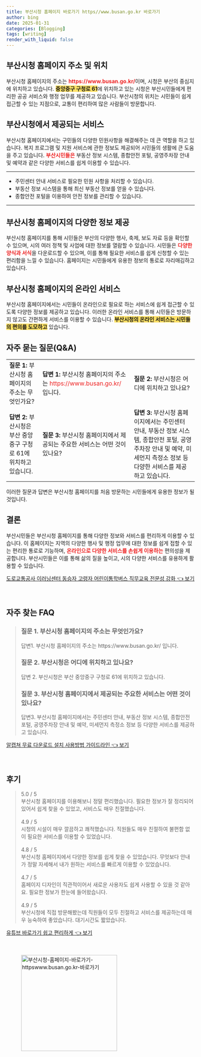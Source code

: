 ```yaml
---
title: 부산시청 홈페이지 바로가기 https//www.busan.go.kr 바로가기
author: bing
date: 2025-01-31
categories: [Blogging]
tags: [writing]
render_with_liquid: false
---
```



<h2 id='부산시청 홈페이지 주소 및 위치'>부산시청 홈페이지 주소 및 위치</h2>

<p>부산시청 홈페이지의 주소는 <b><span style="color: #ee2323;">https://www.busan.go.kr/</span></b>이며, 시청은 부산의 중심지에 위치하고 있습니다. <b><span style="background-color: #ffe066;">중앙중구 구청로 61</span></b>에 위치하고 있는 시청은 부산시민들에게 편리한 공공 서비스와 행정 업무를 제공하고 있습니다. 부산시청의 위치는 시민들이 쉽게 접근할 수 있는 지점으로, 교통이 편리하여 많은 사람들이 방문합니다.</p>

<h2 id='부산시청에서 제공되는 서비스'>부산시청에서 제공되는 서비스</h2>

<p>부산시청 홈페이지에서는 구민들의 다양한 민원사항을 해결해주는 데 큰 역할을 하고 있습니다. 복지 프로그램 및 지원 서비스에 관한 정보도 제공되어 시민들의 생활에 큰 도움을 주고 있습니다. <b><span style="color: #ee2323;">부산시민들은</span></b> 부동산 정보 시스템, 종합안전 포털, 공영주차장 안내 및 예약과 같은 다양한 서비스를 쉽게 이용할 수 있습니다.</p>

<hr />

<ul>
    <li>주민센터 안내 서비스로 필요한 민원 사항을 처리할 수 있습니다.</li>
    <li>부동산 정보 시스템을 통해 최신 부동산 정보를 얻을 수 있습니다.</li>
    <li>종합안전 포털을 이용하여 안전 정보를 관리할 수 있습니다.</li>
</ul>

<hr />

<h2 id='부산시청 홈페이지의 다양한 정보 제공'>부산시청 홈페이지의 다양한 정보 제공</h2>

<p>부산시청 홈페이지를 통해 시민들은 부산의 다양한 행사, 축제, 보도 자료 등을 확인할 수 있으며, 시의 여러 정책 및 사업에 대한 정보를 열람할 수 있습니다. 시민들은 <b><span style="color: #ee2323;">다양한 양식과 서식</span></b>을 다운로드할 수 있으며, 이를 통해 필요한 서비스를 쉽게 신청할 수 있는 편리함을 느낄 수 있습니다. 홈페이지는 시민들에게 유용한 정보의 통로로 자리매김하고 있습니다.</p>

<h2 id='부산시청 홈페이지의 온라인 서비스'>부산시청 홈페이지의 온라인 서비스</h2>

<p>부산시청 홈페이지에서는 시민들이 온라인으로 필요로 하는 서비스에 쉽게 접근할 수 있도록 다양한 정보를 제공하고 있습니다. 이러한 온라인 서비스를 통해 시민들은 방문하지 않고도 간편하게 서비스를 이용할 수 있습니다. <b><span style="background-color: #ffe066;">부산시청의 온라인 서비스는 시민들의 편의를 도모하고</span></b> 있습니다.</p>

<h2 id='자주 묻는 질문(Q&A)'>자주 묻는 질문(Q&A)</h2>

<table>
    <tr>
        <td><b>질문 1:</b> 부산시청 홈페이지의 주소는 무엇인가요?</td>
        <td><b>답변 1:</b> 부산시청 홈페이지의 주소는 <span style="color: #ee2323;">https://www.busan.go.kr/</span> 입니다.</td>
        <td><b>질문 2:</b> 부산시청은 어디에 위치하고 있나요?</td>
    </tr>
    <tr>
        <td><b>답변 2:</b> 부산시청은 부산 중앙중구 구청로 61에 위치하고 있습니다.</td>
        <td><b>질문 3:</b> 부산시청 홈페이지에서 제공되는 주요한 서비스는 어떤 것이 있나요?</td>
        <td><b>답변 3:</b> 부산시청 홈페이지에서는 주민센터 안내, 부동산 정보 시스템, 종합안전 포털, 공영주차장 안내 및 예약, 미세먼지 측정소 정보 등 다양한 서비스를 제공하고 있습니다.</td>
    </tr>
</table>

<p>이러한 질문과 답변은 부산시청 홈페이지를 처음 방문하는 시민들에게 유용한 정보가 될 것입니다.</p>

<h2 id='결론'>결론</h2>

<p>부산시민들은 부산시청 홈페이지를 통해 다양한 정보와 서비스를 편리하게 이용할 수 있습니다. 이 홈페이지는 지역의 다양한 행사 및 행정 업무에 대한 정보를 쉽게 접할 수 있는 편리한 통로로 기능하며, <b><span style="color: #ee2323;">온라인으로 다양한 서비스를 손쉽게 이용하는</span></b> 편의성을 제공합니다. 부산시민들은 이를 통해 삶의 질을 높이고, 시의 다양한 서비스를 유용하게 활용할 수 있습니다.</p>


<p><a class="click-button" title="도로교통공사 이러닝센터 동승자 고령자 어린이통학버스 직무교육 전문성 강화" href="https://yellowplanner.github.io/posts/%EB%8F%84%EB%A1%9C%EA%B5%90%ED%86%B5%EA%B3%B5%EC%82%AC-%EC%9D%B4%EB%9F%AC%EB%8B%9D%EC%84%BC%ED%84%B0-%EB%8F%99%EC%8A%B9%EC%9E%90-%EA%B3%A0%EB%A0%B9%EC%9E%90-%EC%96%B4%EB%A6%B0%EC%9D%B4%ED%86%B5%ED%95%99%EB%B2%84%EC%8A%A4-%EC%A7%81%EB%AC%B4%EA%B5%90%EC%9C%A1-%EC%A0%84%EB%AC%B8%EC%84%B1-%EA%B0%95%ED%99%94/" rel="dofollow">도로교통공사 이러닝센터 동승자 고령자 어린이통학버스 직무교육 전문성 강화 👈 보기</a></p><br>
<h2 id='자주_찾는_FAQ'>자주 찾는 FAQ</h2>
<div itemscope="" itemtype="https://schema.org/FAQPage"> 
<blockquote> 
<div itemscope="" itemprop="mainEntity" itemtype="https://schema.org/Question"> 
<h3 itemprop="name">질문 1. 부산시청 홈페이지의 주소는 무엇인가요?</h3> 
<div itemscope="" itemprop="acceptedAnswer" itemtype="https://schema.org/Answer"> 
<span itemprop="text"> 
<p>답변1. 부산시청 홈페이지의 주소는 https://www.busan.go.kr/ 입니다.</p> 
</span> 
</div> 
</div> 
<div itemscope="" itemprop="mainEntity" itemtype="https://schema.org/Question"> 
<h3 itemprop="name">질문 2. 부산시청은 어디에 위치하고 있나요?</h3> 
<div itemscope="" itemprop="acceptedAnswer" itemtype="https://schema.org/Answer"> 
<span itemprop="text"> 
<p>답변 2. 부산시청은 부산 중앙중구 구청로 61에 위치하고 있습니다.</p> 
</span> 
</div> 
</div> 
<div itemscope="" itemprop="mainEntity" itemtype="https://schema.org/Question"> 
<h3 itemprop="name">질문 3. 부산시청 홈페이지에서 제공되는 주요한 서비스는 어떤 것이 있나요?</h3> 
<div itemscope="" itemprop="acceptedAnswer" itemtype="https://schema.org/Answer"> 
<span itemprop="text"> 
<p>답변3. 부산시청 홈페이지에서는 주민센터 안내, 부동산 정보 시스템, 종합안전 포털, 공영주차장 안내 및 예약, 미세먼지 측정소 정보 등 다양한 서비스를 제공하고 있습니다.</p> 
</span> 
</div> 
</div> 
</blockquote> 
</div>
<p><a class="click-button" title="알캡쳐 무료 다운로드 설치 사용방법 가이드라인" href="https://yellowplanner.github.io/posts/%EC%95%8C%EC%BA%A1%EC%B3%90-%EB%AC%B4%EB%A3%8C-%EB%8B%A4%EC%9A%B4%EB%A1%9C%EB%93%9C-%EC%84%A4%EC%B9%98-%EC%82%AC%EC%9A%A9%EB%B0%A9%EB%B2%95-%EA%B0%80%EC%9D%B4%EB%93%9C%EB%9D%BC%EC%9D%B8/" rel="dofollow">알캡쳐 무료 다운로드 설치 사용방법 가이드라인 👈 보기</a></p><br>
<h2 id='후기'>후기</h2>
<div itemscope itemtype="https://schema.org/Product">
  <blockquote>
  <div itemprop="review" itemscope itemtype="https://schema.org/Review">
      <div itemprop="reviewRating" itemscope itemtype="https://schema.org/Rating"> <span itemprop="ratingValue">5.0</span> / <span itemprop="bestRating">5</span> </div>
      <span itemprop="reviewBody">부산시청 홈페이지를 이용해보니 정말 편리했습니다. 필요한 정보가 잘 정리되어 있어서 쉽게 찾을 수 있었고, 서비스도 매우 친절했습니다.</span>
  </div>
  <br>
  <div itemprop="review" itemscope itemtype="https://schema.org/Review">
      <div itemprop="reviewRating" itemscope itemtype="https://schema.org/Rating"> <span itemprop="ratingValue">4.9</span> / <span itemprop="bestRating">5</span> </div>
      <span itemprop="reviewBody">시청의 시설이 매우 깔끔하고 쾌적했습니다. 직원들도 매우 친절하여 불편함 없이 필요한 서비스를 이용할 수 있었습니다.</span>
  </div>
  <br>
  <div itemprop="review" itemscope itemtype="https://schema.org/Review">
      <div itemprop="reviewRating" itemscope itemtype="https://schema.org/Rating"> <span itemprop="ratingValue">4.8</span> / <span itemprop="bestRating">5</span> </div>
      <span itemprop="reviewBody">부산시청 홈페이지에서 다양한 정보를 쉽게 찾을 수 있었습니다. 무엇보다 안내가 정말 자세해서 내가 원하는 서비스를 빠르게 이용할 수 있었습니다.</span>
  </div>
  <br>
  <div itemprop="review" itemscope itemtype="https://schema.org/Review">
      <div itemprop="reviewRating" itemscope itemtype="https://schema.org/Rating"> <span itemprop="ratingValue">4.7</span> / <span itemprop="bestRating">5</span> </div>
      <span itemprop="reviewBody">홈페이지 디자인이 직관적이어서 새로운 사용자도 쉽게 사용할 수 있을 것 같아요. 필요한 정보가 한눈에 들어왔습니다.</span>
  </div>
  <br>
  <div itemprop="review" itemscope itemtype="https://schema.org/Review">
      <div itemprop="reviewRating" itemscope itemtype="https://schema.org/Rating"> <span itemprop="ratingValue">4.9</span> / <span itemprop="bestRating">5</span> </div>
      <span itemprop="reviewBody">부산시청에 직접 방문해봤는데 직원들이 모두 친절하고 서비스를 제공하는데 매우 능숙하여 좋았습니다. 대기시간도 짧았습니다.</span>
  </div>
  </blockquote>
</div>
<p><a class="click-button" title="유튜브 바로가기 쉽고 편리하게" href="https://yellowplanner.github.io/posts/%EC%9C%A0%ED%8A%9C%EB%B8%8C-%EB%B0%94%EB%A1%9C%EA%B0%80%EA%B8%B0-%EC%89%BD%EA%B3%A0-%ED%8E%B8%EB%A6%AC%ED%95%98%EA%B2%8C/" rel="dofollow">유튜브 바로가기 쉽고 편리하게 👈 보기</a></p><br>
<figure class="image"><img src="https://yellowplanner.github.io/assets/img/thumbnail/부산시청-홈페이지-바로가기-httpswww.busan.go.kr-바로가기.webp" alt="부산시청-홈페이지-바로가기-httpswww.busan.go.kr-바로가기" width="256" height="256"></figure>
